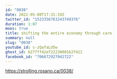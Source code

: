 ```yaml
---
id: "0038"
date: 2022-05-08T17:31:19Z
twitter_id: "1523356763243749376"
duration: 1:07
moos: true
title: shifting the entire economy through care
summary: null
slug: "0038"
youtube_id: s-zQafaLU5w
ghost_id: 6277ff42ef22230001b2f412
facebook_id: "706672927042722"
---
```

https://strolling.rosano.ca/0038/
